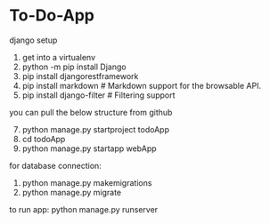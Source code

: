 # To-Do-App

django setup
1. get into a virtualenv
2. python -m pip install Django
3. pip install djangorestframework
4. pip install markdown       # Markdown support for the browsable API.
5. pip install django-filter  # Filtering support


you can pull the below structure from github

7. python manage.py startproject todoApp
8. cd todoApp
9. python manage.py startapp webApp



for database connection:
1. python manage.py makemigrations
2. python manage.py migrate

to run app: python manage.py runserver

